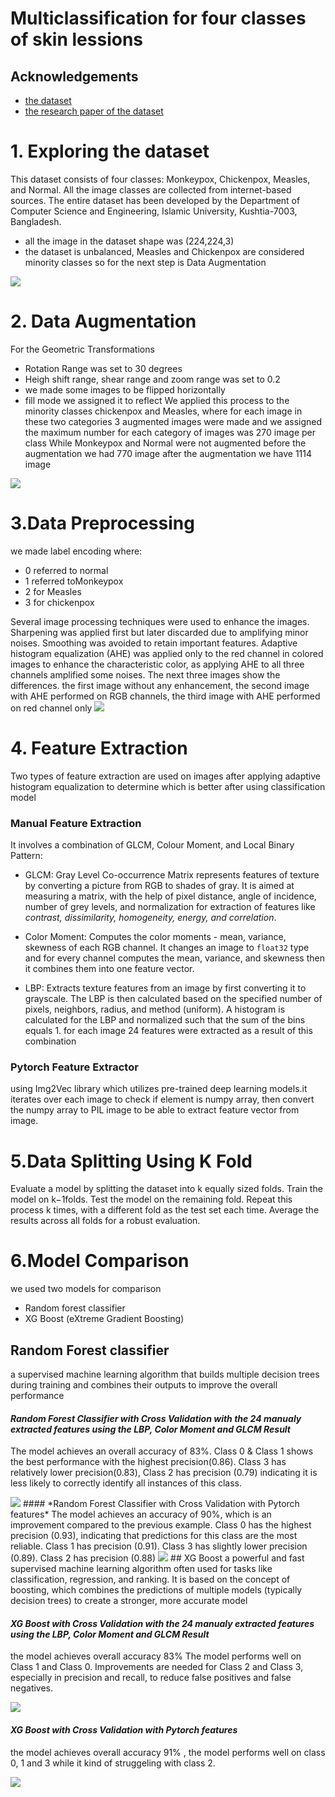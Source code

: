 
# Multiclassification for four classes of skin lessions





## Acknowledgements

 - [the dataset](https://www.kaggle.com/datasets/dipuiucse/monkeypoxskinimagedataset)
 - [the research paper of the dataset ](https://www.sciencedirect.com/science/article/pii/S0893608023000850#:~:text=Furthermore%2C%20we%20proposed%20and%20evaluated,93.19%25%20and%2098.91%25%20respectively.)

# 1. Exploring the dataset

This dataset consists of four classes: Monkeypox, Chickenpox, Measles, and Normal. All the image classes are collected from internet-based sources. The entire dataset has been developed by the Department of Computer Science and Engineering, Islamic University, Kushtia-7003, Bangladesh.
- all the image in the dataset shape was (224,224,3)
- the dataset is unbalanced, Measles and Chickenpox are considered minority classes so for the next step is Data Augmentation
<img src="https://github.com/kholoudabdelmohsen7/Multiclassification-for-four-classes-of-skin-lessions/blob/b65047f8bf5f84d3f23c58acbf3ac3835f3aceff/unbalanced.png">

# 2. Data Augmentation
For the Geometric Transformations

- Rotation Range was set to 30 degrees
- Heigh shift range, shear range and zoom range was set to 0.2
-  we made some images to be flipped horizontally 
- fill mode we assigned it to reflect
We applied this process to the minority classes chickenpox and Measles, where for each image in these two categories 3 augmented images were made and we assigned the maximum number for each category of images was 270 image per class
While Monkeypox and Normal were not augmented
before the augmentation we had 770 image after the augmentation we have 1114 image
<img src="https://github.com/kholoudabdelmohsen7/Multiclassification-for-four-classes-of-skin-lessions/blob/00d98571bed881aebe56bbdc241918655c62f69c/bal.png">

# 3.Data Preprocessing
 we made label encoding where: 
 - 0 referred to normal
 - 1 referred toMonkeypox
 - 2 for Measles 
 - 3 for chickenpox

Several image processing techniques were used to enhance the images. Sharpening was applied first but later discarded due to amplifying minor noises. Smoothing was avoided to retain important features. Adaptive histogram equalization (AHE) was applied only to the red channel in colored images to enhance the characteristic color, as applying AHE to all three channels amplified some noises. The next three images show the differences.
the first image without any enhancement, the second image with AHE performed on
RGB channels, the third image with AHE performed on red channel only
<img src="https://github.com/kholoudabdelmohsen7/Multiclassification-for-four-classes-of-skin-lessions/blob/00d98571bed881aebe56bbdc241918655c62f69c/ahe.png" >

# 4. Feature Extraction
Two types of feature extraction are used on images after applying adaptive histogram
equalization to determine which is better after using classification model
### Manual Feature Extraction
It involves a combination of GLCM, Colour Moment, and Local Binary Pattern:

- GLCM: Gray Level Co-occurrence Matrix represents features of texture by converting a picture from RGB to shades of gray. It is aimed at measuring a matrix, with the help of pixel distance, angle of incidence, number of grey levels, and normalization for extraction of features like *contrast, dissimilarity, homogeneity, energy, and correlation*.

- Color Moment: Computes the color moments - mean, variance, skewness of each RGB channel. It changes an image to `float32` type and for every channel computes the mean, variance, and skewness then it combines them into one feature vector.

- LBP: Extracts texture features from an image by first converting it to grayscale. The LBP is then calculated based on the specified number of pixels, neighbors, radius, and method (uniform). A histogram is calculated for the LBP and normalized such that the sum of the bins equals 1.
for each image 24 features were extracted as a result of this combination

### Pytorch Feature Extractor
using Img2Vec library which utilizes pre-trained deep learning models.it
iterates over each image to check if element is numpy array, then convert the
numpy array to PIL image to be able to extract feature vector from image.

# 5.Data Splitting Using K Fold
Evaluate a model by splitting the dataset into k equally sized folds.
Train the model on k−1folds.
Test the model on the remaining fold.
Repeat this process k times, with a different fold as the test set each time.
Average the results across all folds for a robust evaluation.

# 6.Model Comparison
we used two models for comparison 
- Random forest classifier
- XG Boost (eXtreme Gradient Boosting)

## Random Forest classifier
a supervised machine learning algorithm that builds multiple decision trees during
training and combines their outputs to improve the overall performance
#### *Random Forest Classifier with Cross Validation with the 24 manualy extracted features using the LBP, Color Moment and GLCM Result*
The model achieves an overall
accuracy of 83%.
Class 0 & Class 1 shows the
best performance with the
highest precision(0.86).
Class 3 has relatively lower
precision(0.83),
Class 2 has precision (0.79)
indicating it is less likely to
correctly identify all
instances of this class.

<img src="https://github.com/kholoudabdelmohsen7/Multiclassification-for-four-classes-of-skin-lessions/blob/00d98571bed881aebe56bbdc241918655c62f69c/rf24.png">
#### *Random Forest Classifier with Cross Validation with Pytorch features*
The model achieves an
accuracy of 90%, which is
an improvement compared
to the previous example.
Class 0 has the highest
precision (0.93), indicating
that predictions for this class
are the most reliable.
Class 1 has precision (0.91).
Class 3 has slightly lower
precision (0.89).
Class 2 has precision (0.88)

<img src="https://github.com/kholoudabdelmohsen7/Multiclassification-for-four-classes-of-skin-lessions/blob/f70154f9e36eddd690524cd8cf5c9c740c7c6f2e/rf%20pytorch.png">
## XG Boost
a powerful and fast supervised machine
learning algorithm often used for tasks like classification, regression, and ranking. It is
based on the concept of boosting, which combines the predictions of multiple
models (typically decision trees) to create a stronger, more accurate model

#### *XG Boost with Cross Validation with the 24 manualy extracted features using the LBP, Color Moment and GLCM Result*
the model achieves overall accuracy 83%
The model performs well on Class 1 and Class 0.
Improvements are needed for Class 2 and Class 3, especially in precision and recall, to reduce false positives and false negatives.

<img src="https://github.com/kholoudabdelmohsen7/Multiclassification-for-four-classes-of-skin-lessions/blob/00d98571bed881aebe56bbdc241918655c62f69c/xg24.png">

#### *XG Boost with Cross Validation with Pytorch features*
the model achieves overall accuracy 91%
, the model performs well on class 0, 1 and 3 while it kind of struggeling with class 2.

<img src="https://github.com/kholoudabdelmohsen7/Multiclassification-for-four-classes-of-skin-lessions/blob/00d98571bed881aebe56bbdc241918655c62f69c/xg%20pytorch.png">











